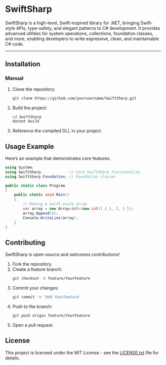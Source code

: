 # SwiftSharp

SwiftSharp is a high-level, Swift-inspired library for .NET, bringing Swift-style APIs, type-safety, and elegant patterns to C# development. It provides advanced utilities for system operations, collections, foundation classes, and more, enabling developers to write expressive, clean, and maintainable C# code.

---

## Installation

### Manual

1. Clone the repository:
    ```bash
    git clone https://github.com/yourusername/SwiftSharp.git
    ```

2. Build the project:
    ```bash
    cd SwiftSharp
    dotnet build
    ```

3. Reference the compiled DLL in your project.

<!-- Uncomment if publishing on NuGet
### NuGet
```bash
dotnet add package SwiftSharp --version 1.0
-->

## Usage Example

Here’s an example that demonstrates core features:

```cs
using System;
using SwiftSharp;            // Core SwiftSharp functionality
using SwiftSharp.Foundation; // Foundation classes

public static class Program
{
    public static void Main()
    {
        // Making a Swift-style array
        var array = new Array<int>(new int[] { 1, 2, 3 });
        array.Append(4);
        Console.WriteLine(array);
    }
}
```

## Contributing

SwiftSharp is open-source and welcomes contributions!

1. Fork the repository.
2. Create a feature branch:
    ```bash
    git checkout -b feature/YourFeature
    ```
3. Commit your changes:
    ```bash
    git commit -m "Add YourFeature"
    ```
4. Push to the branch:
    ```bash
    git push origin feature/YourFeature
    ```
5. Open a pull request.

<!-- Please follow the [code of conduct]()
 and ensure all tests pass before submitting. -->

## License

This project is licensed under the MIT License - see the [LICENSE.txt](LICENSE.txt) file for details.